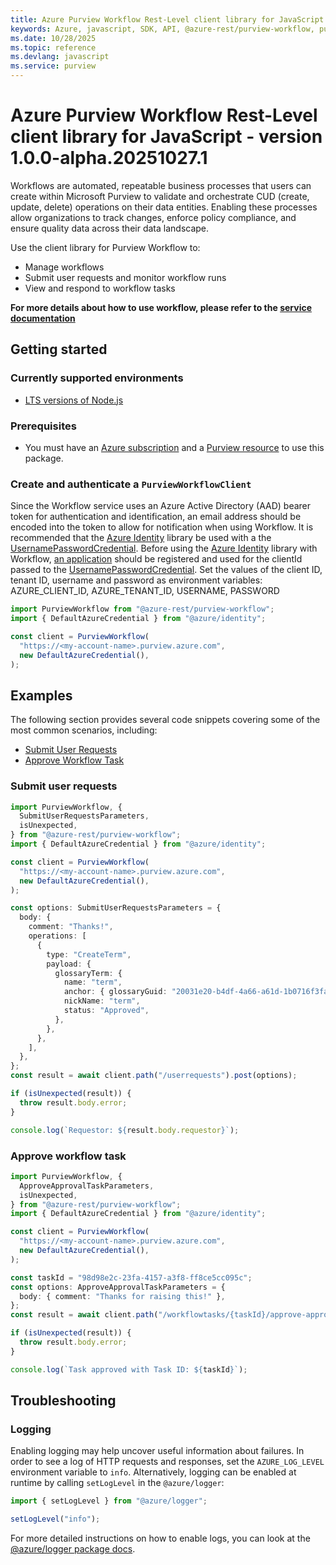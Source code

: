 ```yaml
---
title: Azure Purview Workflow Rest-Level client library for JavaScript
keywords: Azure, javascript, SDK, API, @azure-rest/purview-workflow, purview
ms.date: 10/28/2025
ms.topic: reference
ms.devlang: javascript
ms.service: purview
---
```

# Azure Purview Workflow Rest-Level client library for JavaScript - version 1.0.0-alpha.20251027.1 


Workflows are automated, repeatable business processes that users can create within Microsoft Purview to validate and orchestrate CUD (create, update, delete) operations on their data entities. Enabling these processes allow organizations to track changes, enforce policy compliance, and ensure quality data across their data landscape.

Use the client library for Purview Workflow to:

- Manage workflows
- Submit user requests and monitor workflow runs
- View and respond to workflow tasks

**For more details about how to use workflow, please refer to the [service documentation][product_documentation]**

## Getting started

### Currently supported environments

- [LTS versions of Node.js](https://github.com/nodejs/release#release-schedule)

### Prerequisites

- You must have an [Azure subscription][azure_subscription] and a [Purview resource][purview_resource] to use this package.

### Create and authenticate a `PurviewWorkflowClient`

Since the Workflow service uses an Azure Active Directory (AAD) bearer token for authentication and identification, an email address should be encoded into the token to allow for notification when using Workflow. It is recommended that the [Azure Identity][azure_identity] library be used with a the [UsernamePasswordCredential][username_password_credential]. Before using the [Azure Identity][azure_identity] library with Workflow, [an application][app_registration] should be registered and used for the clientId passed to the [UsernamePasswordCredential][username_password_credential].
Set the values of the client ID, tenant ID, username and password as environment variables:
AZURE_CLIENT_ID, AZURE_TENANT_ID, USERNAME, PASSWORD

```ts snippet:ReadmeSampleCreateClient_Node
import PurviewWorkflow from "@azure-rest/purview-workflow";
import { DefaultAzureCredential } from "@azure/identity";

const client = PurviewWorkflow(
  "https://<my-account-name>.purview.azure.com",
  new DefaultAzureCredential(),
);
```

## Examples

The following section provides several code snippets covering some of the most common scenarios, including:

- [Submit User Requests](#submit-user-requests)
- [Approve Workflow Task](#approve-workflow-task)

### Submit user requests

```ts snippet:ReadmeSampleUserRequestsSubmit
import PurviewWorkflow, {
  SubmitUserRequestsParameters,
  isUnexpected,
} from "@azure-rest/purview-workflow";
import { DefaultAzureCredential } from "@azure/identity";

const client = PurviewWorkflow(
  "https://<my-account-name>.purview.azure.com",
  new DefaultAzureCredential(),
);

const options: SubmitUserRequestsParameters = {
  body: {
    comment: "Thanks!",
    operations: [
      {
        type: "CreateTerm",
        payload: {
          glossaryTerm: {
            name: "term",
            anchor: { glossaryGuid: "20031e20-b4df-4a66-a61d-1b0716f3fa48" },
            nickName: "term",
            status: "Approved",
          },
        },
      },
    ],
  },
};
const result = await client.path("/userrequests").post(options);

if (isUnexpected(result)) {
  throw result.body.error;
}

console.log(`Requestor: ${result.body.requestor}`);
```

### Approve workflow task

```ts snippet:ReadmeSampleWorkflowTaskApprove
import PurviewWorkflow, {
  ApproveApprovalTaskParameters,
  isUnexpected,
} from "@azure-rest/purview-workflow";
import { DefaultAzureCredential } from "@azure/identity";

const client = PurviewWorkflow(
  "https://<my-account-name>.purview.azure.com",
  new DefaultAzureCredential(),
);

const taskId = "98d98e2c-23fa-4157-a3f8-ff8ce5cc095c";
const options: ApproveApprovalTaskParameters = {
  body: { comment: "Thanks for raising this!" },
};
const result = await client.path("/workflowtasks/{taskId}/approve-approval", taskId).post(options);

if (isUnexpected(result)) {
  throw result.body.error;
}

console.log(`Task approved with Task ID: ${taskId}`);
```

## Troubleshooting

### Logging

Enabling logging may help uncover useful information about failures. In order to see a log of HTTP requests and responses, set the `AZURE_LOG_LEVEL` environment variable to `info`. Alternatively, logging can be enabled at runtime by calling `setLogLevel` in the `@azure/logger`:

```ts snippet:SetLogLevel
import { setLogLevel } from "@azure/logger";

setLogLevel("info");
```

For more detailed instructions on how to enable logs, you can look at the [@azure/logger package docs](https://github.com/Azure/azure-sdk-for-js/tree/main/sdk/core/logger).

<!-- LINKS -->

[product_documentation]: https://learn.microsoft.com/azure/purview/concept-workflow
[azure_subscription]: https://azure.microsoft.com/free/dotnet/
[purview_resource]: https://learn.microsoft.com/azure/purview/create-catalog-portal
[azure_identity]: https://github.com/Azure/azure-sdk-for-js/tree/main/sdk/identity/identity#readme
[app_registration]: https://learn.microsoft.com/azure/active-directory/develop/quickstart-register-app
[username_password_credential]: https://learn.microsoft.com/javascript/api/@azure/identity/usernamepasswordcredential?view=azure-node-latest

